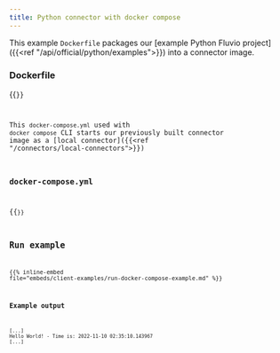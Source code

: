 ```yaml
---
title: Python connector with docker compose
---
```


This example `Dockerfile` packages our [example Python Fluvio project]({{<ref "/api/official/python/examples">}}) into a connector image.

### Dockerfile

{{<code file="embeds/client-examples/python/Dockerfile" lang="Dockerfile" copy=true >}}

This `docker-compose.yml` used with `docker compose` CLI starts our previously built connector image as a [local connector]({{<ref "/connectors/local-connectors">}})

### docker-compose.yml

{{<code file="embeds/client-examples/python/docker-compose.yml" lang="yaml" copy=true >}}

## Run example

{{% inline-embed file="embeds/client-examples/run-docker-compose-example.md" %}}

### Example output

```
[...]
Hello World! - Time is: 2022-11-10 02:35:10.143967
[...]
 ```